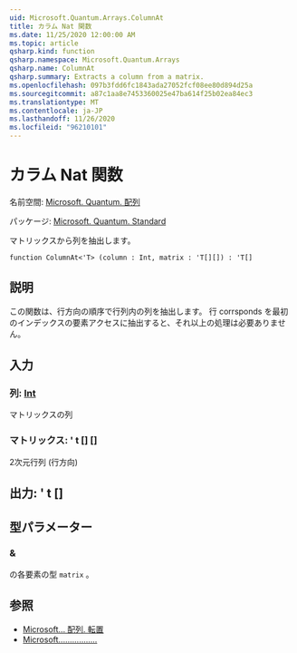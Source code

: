 ```yaml
---
uid: Microsoft.Quantum.Arrays.ColumnAt
title: カラム Nat 関数
ms.date: 11/25/2020 12:00:00 AM
ms.topic: article
qsharp.kind: function
qsharp.namespace: Microsoft.Quantum.Arrays
qsharp.name: ColumnAt
qsharp.summary: Extracts a column from a matrix.
ms.openlocfilehash: 097b3fdd6fc1843ada27052fcf08ee80d894d25a
ms.sourcegitcommit: a87c1aa8e7453360025e47ba614f25b02ea84ec3
ms.translationtype: MT
ms.contentlocale: ja-JP
ms.lasthandoff: 11/26/2020
ms.locfileid: "96210101"
---
```

# <a name="columnat-function"></a>カラム Nat 関数

名前空間: [Microsoft. Quantum. 配列](xref:Microsoft.Quantum.Arrays)

パッケージ: [Microsoft. Quantum. Standard](https://nuget.org/packages/Microsoft.Quantum.Standard)


マトリックスから列を抽出します。

```qsharp
function ColumnAt<'T> (column : Int, matrix : 'T[][]) : 'T[]
```


## <a name="description"></a>説明

この関数は、行方向の順序で行列内の列を抽出します。
行 corrsponds を最初のインデックスの要素アクセスに抽出すると、それ以上の処理は必要ありません。

## <a name="input"></a>入力

### <a name="column--int"></a>列: [Int](xref:microsoft.quantum.lang-ref.int)

マトリックスの列


### <a name="matrix--t"></a>マトリックス: ' t [] []

2次元行列 (行方向)



## <a name="output--t"></a>出力: ' t []



## <a name="type-parameters"></a>型パラメーター

### <a name="t"></a>&

の各要素の型 `matrix` 。

## <a name="see-also"></a>参照

- [Microsoft... 配列. 転置](xref:Microsoft.Quantum.Arrays.Transposed)
- [Microsoft.................](xref:Microsoft.Quantum.Arrays.Diagonal)